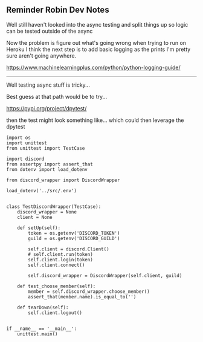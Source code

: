 Reminder Robin Dev Notes
---
Well still haven't looked into the async testing and split things up so logic can be tested outside of the async

Now the problem is figure out what's going wrong when trying to run on Heroku
I think the next step is to add basic logging as the prints I'm pretty sure aren't going anywhere.

https://www.machinelearningplus.com/python/python-logging-guide/

---
Well testing async stuff is tricky...

Best guess at that path would be to try...

https://pypi.org/project/dpytest/

then the test might look something like...
which could then leverage the dpytest

```
import os
import unittest
from unittest import TestCase

import discord
from assertpy import assert_that
from dotenv import load_dotenv

from discord_wrapper import DiscordWrapper

load_dotenv('../src/.env')


class TestDiscordWrapper(TestCase):
    discord_wrapper = None
    client = None

    def setUp(self):
        token = os.getenv('DISCORD_TOKEN')
        guild = os.getenv('DISCORD_GUILD')

        self.client = discord.Client()
        # self.client.run(token)
        self.client.login(token)
        self.client.connect()

        self.discord_wrapper = DiscordWrapper(self.client, guild)

    def test_choose_member(self):
        member = self.discord_wrapper.choose_member()
        assert_that(member.name).is_equal_to('')

    def tearDown(self):
        self.client.logout()


if __name__ == '__main__':
    unittest.main()
```
